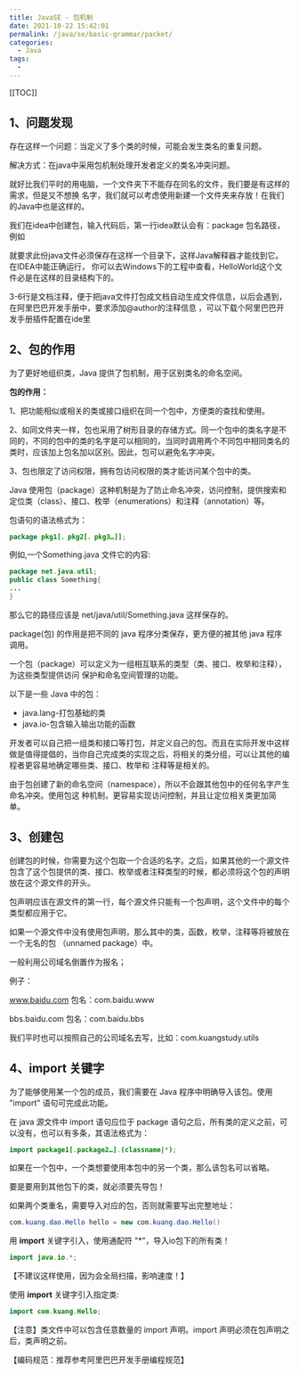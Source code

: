 ```yaml
---
title: JavaSE - 包机制
date: 2021-10-22 15:42:01
permalink: /java/se/basic-grammar/packet/
categories: 
  - Java
tags: 
  - 
---
```


[[TOC]]

## 1、问题发现

存在这样一个问题：当定义了多个类的时候，可能会发生类名的重复问题。

解决方式：在java中采用包机制处理开发者定义的类名冲突问题。

就好比我们平时的用电脑，一个文件夹下不能存在同名的文件，我们要是有这样的需求，但是又不想换 名字，我们就可以考虑使用新建一个文件夹来存放！在我们的Java中也是这样的。

我们在idea中创建包，输入代码后，第一行idea默认会有：package 包名路径，例如



就要求此份java文件必须保存在这样一个目录下，这样Java解释器才能找到它。 在IDEA中能正确运行， 你可以去Windows下的工程中查看，HelloWorld这个文件必是在这样的目录结构下的。

3-6行是文档注释，便于把java文件打包成文档自动生成文件信息，以后会遇到，在阿里巴巴开发手册中，要求添加@author的注释信息 ，可以下载个阿里巴巴开发手册插件配置在ide里

## 2、包的作用

为了更好地组织类，Java 提供了包机制，用于区别类名的命名空间。

**包的作用：**

1、把功能相似或相关的类或接口组织在同一个包中，方便类的查找和使用。

2、如同文件夹一样，包也采用了树形目录的存储方式。同一个包中的类名字是不同的，不同的包中的类的名字是可以相同的，当同时调用两个不同包中相同类名的类时，应该加上包名加以区别。因此，包可以避免名字冲突。

3、包也限定了访问权限，拥有包访问权限的类才能访问某个包中的类。

Java 使用包（package）这种机制是为了防止命名冲突，访问控制，提供搜索和定位类（class）、接口、枚举（enumerations）和注释（annotation）等。

包语句的语法格式为：

```java
package pkg1[．pkg2[．pkg3…]];
```

例如,一个Something.java 文件它的内容:

```java
package net.java.util;
public class Something{
...
}
```

那么它的路径应该是 net/java/util/Something.java 这样保存的。

package(包) 的作用是把不同的 java 程序分类保存，更方便的被其他 java 程序调用。

一个包（package）可以定义为一组相互联系的类型（类、接口、枚举和注释），为这些类型提供访问 保护和命名空间管理的功能。

以下是一些 Java 中的包：

- java.lang-打包基础的类
- java.io-包含输入输出功能的函数

开发者可以自己把一组类和接口等打包，并定义自己的包。而且在实际开发中这样做是值得提倡的，当你自己完成类的实现之后，将相关的类分组，可以让其他的编程者更容易地确定哪些类、接口、枚举和 注释等是相关的。

由于包创建了新的命名空间（namespace），所以不会跟其他包中的任何名字产生命名冲突。使用包这 种机制，更容易实现访问控制，并且让定位相关类更加简单。

## 3、创建包

创建包的时候，你需要为这个包取一个合适的名字。之后，如果其他的一个源文件包含了这个包提供的类、接口、枚举或者注释类型的时候，都必须将这个包的声明放在这个源文件的开头。

包声明应该在源文件的第一行，每个源文件只能有一个包声明，这个文件中的每个类型都应用于它。

如果一个源文件中没有使用包声明，那么其中的类，函数，枚举，注释等将被放在一个无名的包 （unnamed package）中。

一般利用公司域名倒置作为报名；

例子：

www.baidu.com 包名：com.baidu.www

bbs.baidu.com 包名：com.baidu.bbs

我们平时也可以按照自己的公司域名去写，比如：com.kuangstudy.utils

## 4、import 关键字

为了能够使用某一个包的成员，我们需要在 Java 程序中明确导入该包。使用 "import" 语句可完成此功能。

在 java 源文件中 import 语句应位于 package 语句之后，所有类的定义之前，可以没有，也可以有多条，其语法格式为：

```java
import package1[.package2…].(classname|*);
```

如果在一个包中，一个类想要使用本包中的另一个类，那么该包名可以省略。

要是要用到其他包下的类，就必须要先导包！

如果两个类重名，需要导入对应的包，否则就需要写出完整地址：

```java
com.kuang.dao.Hello hello = new com.kuang.dao.Hello()
```

用 **import** 关键字引入，使用通配符 "*"，导入io包下的所有类！

```java
import java.io.*;
```

【不建议这样使用，因为会全局扫描，影响速度！】

使用 **import** 关键字引入指定类:

```java
import com.kuang.Hello;
```

【注意】类文件中可以包含任意数量的 import 声明。import 声明必须在包声明之后，类声明之前。

【编码规范：推荐参考阿里巴巴开发手册编程规范】